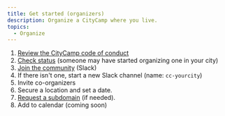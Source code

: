 ```yaml
---
title: Get started (organizers)
description: Organize a CityCamp where you live.
topics:
  - Organize
---
```


1. [Review the CityCamp code of conduct](/conduct)
2. [Check status](/events) (someone may have started organizing one in your city)
3. [Join the community](https://join.slack.com/t/citycamp-team/shared_invite/zt-30wn3ct2a-zzxhCRYLdlKlDLvjqv~dBA) (Slack)
4. If there isn't one, start a new Slack channel (name: `cc-yourcity`)
5. Invite co-organizers
6. Secure a location and set a date.
7. [Request a subdomain](/subdomain-request) (if needed).
8. Add to calendar (coming soon)
